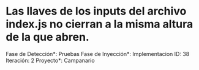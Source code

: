 # Las llaves de los inputs del archivo index.js no cierran a la misma altura de la que abren.

Fase de Detección*: Pruebas
Fase de Inyección*: Implementacion
ID: 38
Iteración: 2
Proyecto*: Campanario
